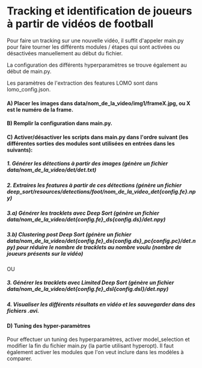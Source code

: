 # Tracking et identification de joueurs à partir de vidéos de football
Pour faire un tracking sur une nouvelle vidéo, il suffit d'appeler main.py pour faire tourner les différents modules / étapes qui sont activées ou désactivées manuellement au début du fichier.

La configuration des différents hyperparamètres se trouve également au début de main.py.

Les paramètres de l'extraction des features LOMO sont dans lomo_config.json.

#### A) Placer les images dans data/nom_de_la_video/img1/frameX.jpg, ou X est le numéro de la frame.

#### B) Remplir la configuration dans main.py.

#### C) Activer/désactiver les scripts dans main.py dans l'ordre suivant (les différentes sorties des modules sont utilisées en entrées dans les suivants):


#####      1. Générer les détections à partir des images (génère un fichier data/nom_de_la_video/det/det.txt)


#####      2. Extraires les features à partir de ces détections (génère un fichier deep_sort/resources/detections/foot/nom_de_la_video_det{config.fe}.npy)


#####      3.a) Générer les tracklets avec Deep Sort (génère un fichier data/nom_de_la_video/det{config.fe}_ds{config.ds}/det.npy)
#####      3.b) Clustering post Deep Sort (génère un fichier data/nom_de_la_video/det{config.fe}_ds{config.ds}_pc{config.pc}/det.npy) pour réduire le nombre de tracklets au nombre voulu (nombre de joueurs présents sur la vidéo)

OU

#####      3. Générer les tracklets avec Limited Deep Sort (génère un fichier data/nom_de_la_video/det{config.fe}_dsl{config.dsl}/det.npy)

#####      4. Visualiser les différents résultats en vidéo et les sauvegarder dans des fichiers .avi.


#### D) Tuning des hyper-paramètres 

Pour effectuer un tuning des hyperparamètres, activer model_selection et modifier la fin du fichier main.py (la partie utilisant hyperopt). Il faut également activer les modules que l'on veut inclure dans les modèles à comparer.
